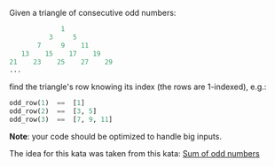 Given a triangle of consecutive odd numbers:

```python
             1
          3     5
       7     9    11
   13    15    17    19
21    23    25    27    29
...
```
find the triangle's row knowing its index (the rows are 1-indexed), e.g.:

```python
odd_row(1)  ==  [1]
odd_row(2)  ==  [3, 5]
odd_row(3)  ==  [7, 9, 11]
```

**Note**: your code should be optimized to handle big inputs.

The idea for this kata was taken from this kata: [Sum of odd numbers](https://www.codewars.com/kata/sum-of-odd-numbers)